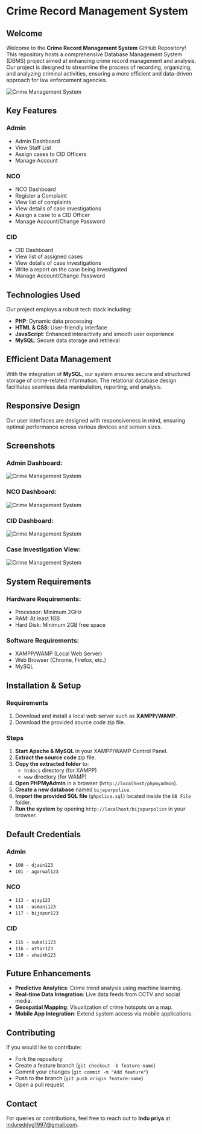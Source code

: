 # Crime Record Management System

## Welcome
Welcome to the **Crime Record Management System** GitHub Repository! This repository hosts a comprehensive Database Management System (DBMS) project aimed at enhancing crime record management and analysis. Our project is designed to streamline the process of recording, organizing, and analyzing criminal activities, ensuring a more efficient and data-driven approach for law enforcement agencies.

![Crime Management System](outputmedia/Picture1.jpg)

## Key Features
### Admin
- Admin Dashboard
- View Staff List
- Assign cases to CID Officers
- Manage Account

### NCO
- NCO Dashboard
- Register a Complaint
- View list of complaints
- View details of case investigations
- Assign a case to a CID Officer
- Manage Account/Change Password

### CID
- CID Dashboard
- View list of assigned cases
- View details of case investigations
- Write a report on the case being investigated
- Manage Account/Change Password

## Technologies Used
Our project employs a robust tech stack including:
- **PHP**: Dynamic data processing
- **HTML & CSS**: User-friendly interface
- **JavaScript**: Enhanced interactivity and smooth user experience
- **MySQL**: Secure data storage and retrieval

## Efficient Data Management
With the integration of **MySQL**, our system ensures secure and structured storage of crime-related information. The relational database design facilitates seamless data manipulation, reporting, and analysis.

## Responsive Design
Our user interfaces are designed with responsiveness in mind, ensuring optimal performance across various devices and screen sizes.

## Screenshots
### Admin Dashboard:
![Crime Management System](outputmedia/Picture1.jpg)

### NCO Dashboard:
![Crime Management System](outputmedia/Picture3.jpg)

### CID Dashboard:
![Crime Management System](outputmedia/Picture4.jpg)

### Case Investigation View:
![Crime Management System](outputmedia/Picture5.jpg)

## System Requirements
### Hardware Requirements:
- Processor: Minimum 2GHz
- RAM: At least 1GB
- Hard Disk: Minimum 2GB free space

### Software Requirements:
- XAMPP/WAMP (Local Web Server)
- Web Browser (Chrome, Firefox, etc.)
- MySQL

## Installation & Setup
### Requirements
1. Download and install a local web server such as **XAMPP/WAMP**.
2. Download the provided source code zip file.

### Steps
1. **Start Apache & MySQL** in your XAMPP/WAMP Control Panel.
2. **Extract the source code** zip file.
3. **Copy the extracted folder** to:
   - `htdocs` directory (for XAMPP)
   - `www` directory (for WAMP)
4. **Open PHPMyAdmin** in a browser (`http://localhost/phpmyadmin`).
5. **Create a new database** named `bijapurpolice`.
6. **Import the provided SQL file** (`ghpolice.sql`) located inside the `DB File` folder.
7. **Run the system** by opening `http://localhost/bijapurpolice` in your browser.

## Default Credentials
### Admin
- `100 - djain123`
- `101 - agarwal123`

### NCO
- `113 - ajay123`
- `114 - usmani123`
- `117 - bijapur123`

### CID
- `115 - sukali123`
- `116 - attar123`
- `110 - shaikh123`

## Future Enhancements
- **Predictive Analytics**: Crime trend analysis using machine learning.
- **Real-time Data Integration**: Live data feeds from CCTV and social media.
- **Geospatial Mapping**: Visualization of crime hotspots on a map.
- **Mobile App Integration**: Extend system access via mobile applications.

## Contributing
If you would like to contribute:
- Fork the repository
- Create a feature branch (`git checkout -b feature-name`)
- Commit your changes (`git commit -m "Add feature"`)
- Push to the branch (`git push origin feature-name`)
- Open a pull request

## Contact
For queries or contributions, feel free to reach out to **Indu priya** at indureddyg1997@gmail.com.

